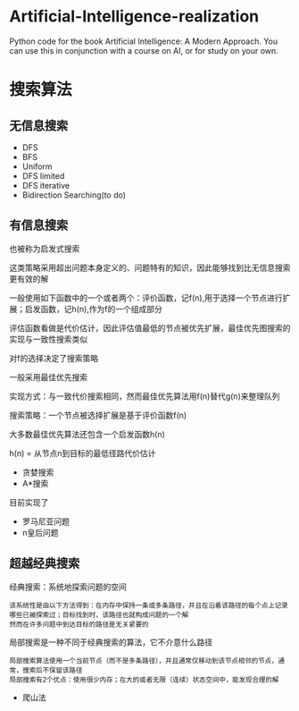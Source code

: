 # Artificial-Intelligence-realization
Python code for the book Artificial Intelligence: A Modern Approach. You can use this in conjunction with a course on AI, or for study on your own. 

# 搜索算法

## 无信息搜索

- DFS
- BFS
- Uniform 
- DFS limited
- DFS iterative
- Bidirection Searching(to do)


## 有信息搜索


也被称为启发式搜索

这类策略采用超出问题本身定义的、问题特有的知识，因此能够找到比无信息搜索更有效的解

一般使用如下函数中的一个或者两个：评价函数，记f(n),用于选择一个节点进行扩展；启发函数，记h(n),作为f的一个组成部分

评估函数看做是代价估计，因此评估值最低的节点被优先扩展，最佳优先图搜索的实现与一致性搜索类似

对f的选择决定了搜索策略

一般采用最佳优先搜索

实现方式：与一致代价搜索相同，然而最佳优先算法用f(n)替代g(n)来整理队列

搜索策略：一个节点被选择扩展是基于评价函数f(n)

大多数最佳优先算法还包含一个启发函数h(n)

h(n) = 从节点n到目标的最低径路代价估计

- 贪婪搜索
- A*搜索


目前实现了
 - 罗马尼亚问题
 - n皇后问题
    
## 超越经典搜索

经典搜索：系统地探索问题的空间

    该系统性是由以下方法得到：在内存中保持一条或多条路径，并且在沿着该路径的每个点上记录哪些已被探索过；目标找到时，该路径也就构成问题的一个解
    然而在许多问题中到达目标的路径是无关紧要的
局部搜索是一种不同于经典搜索的算法，它不介意什么路径

    局部搜索算法使用一个当前节点（而不是多条路径），并且通常仅移动到该节点相邻的节点，通常，搜索后不保留该路径
    局部搜索有2个优点：使用很少内存；在大的或者无限（连续）状态空间中，能发现合理的解
    
- 爬山法
